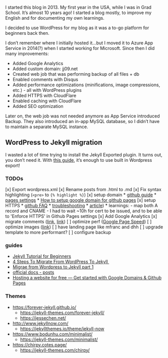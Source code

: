 I started this blog in 2013. My first year in the USA, while I was in Grad School. It’s almost 10 years ago! I started a blog mostly, to improve my English and for documenting my own learnings.

I decided to use WordPress for my blog as it was a to-go platform for beginners back then.

I don’t remember where I initially hosted it…but I moved it to Azure App Service in 2014(?) when I started working for Microsoft. Since then I did many improvements:
* Added Google Analytics
* Added custom domain: jj09.net
* Created web job that was performing backup of all files + db
* Enabled comments with Disqus
* Added performance optimizations (minifications, image compressions, etc.) - all with WordPress plugins
* Added HTTPS with CloudFlare
* Enabled caching with CloudFlare
* Added SEO optimization

Later on, the web job was not needed anymore as App Service introduced Backup. They also introduced an in-app MySQL database, so I didn’t have to maintain a separate MySQL instance.

## WordPress to Jekyll migration
I wasted a lot of time trying to install the Jekyll Exported plugin.
It turns out, you don’t need it. With [this guide](https://dev.to/rupeshtiwari/importing-wordpress-or-blogger-blogs-to-jekyll-blog-mpg), it’s enough to use built in Wordpress export!

### TODOs

[x] Export wordpress.xml
[x] Rename posts from .html to .md
[x] Fix syntax highlighting (`<pre>` to `{% highlight %}`)
[x] setup domain
    * [github guide](https://docs.github.com/en/pages/configuring-a-custom-domain-for-your-github-pages-site/managing-a-custom-domain-for-your-github-pages-site)
    * [pages settings](https://github.com/jj09/jj09.github.io/settings/pages)
    * [How to setup google domain for github pages](https://dev.to/trentyang/how-to-setup-google-domain-for-github-pages-1p58)
[x] setup HTTPS
    * [github FAQ](https://docs.github.com/en/pages/getting-started-with-github-pages/securing-your-github-pages-site-with-https)
    * [troubleshooting](https://docs.github.com/en/pages/configuring-a-custom-domain-for-your-github-pages-site/troubleshooting-custom-domains-and-github-pages#https-errors)
    * [article](https://timeandupdate.com/2018/05/custom-domain-in-github-page-support-https/))
    * learnings:
        - map both A record and CNAME
        - I had to wait ~10h for cert to be issued, and to be able to  'Enforce HTTPS' in Github Pages settings
[x] Add Google Analytics
[x] migrate comments ([link](https://desiredpersona.com/disqus-comments-jekyll/), [link](https://jj09.disqus.com/admin/install/platforms/universalcode/))
[ ] optimize perf ([Google Page Speed](https://pagespeed.web.dev/))
    [ ] optimize images ([link](https://jetholt.com/automatic-image-optimisation/))
    [ ] have landing page like mfranc and dhh
    [ ] upgrade template to more performant?
[ ] configure backup

### guides

* [Jekyll Tutorial for Beginners](https://blog.webjeda.com/jekyll-guide/)
* [4 Steps To Migrate From WordPress To Jekyll ](https://blog.webjeda.com/wordpress-to-jekyll-migration/)
* [Migrae from Wordpress to Jekyll part 1](https://blog.floriancourgey.com/2018/11/migrate-from-wordpress-to-jekyll)
* [official docs - posts](https://jekyllrb.com/docs/posts/)
* [Hosting a website for free — Get started with Google Domains & Github Pages](https://medium.com/8px-magazine/hosting-a-website-for-free-get-started-with-google-domains-github-pages-980986550958)

### Themes
* https://forever-jekyll.github.io/
    * https://jekyll-themes.com/forever-jekyll/
    * https://jessechen.net/
* http://www.jekyllnow.com/
    * https://jekyllthemes.io/theme/jekyll-now
* https://www.bodunhu.com/minimalist/
    * https://jekyll-themes.com/minimalist/
* https://chirpy.cotes.page/
    * https://jekyll-themes.com/chirpy/